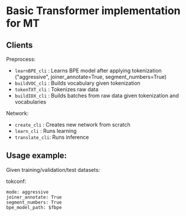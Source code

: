 # Basic Transformer implementation for MT

## Clients

Preprocess:
* `learnBPE_cli` : Learns BPE model after applying tokenization ("aggressive", joiner_annotate=True, segment_numbers=True)
* `buildVOC_cli` : Builds vocabulary given tokenization
* `tokenTXT_cli` : Tokenizes raw data
* `buildIDX_cli` : Builds batches from raw data given tokenization and vocabularies

Network:
* `create_cli` : Creates new network from scratch
* `learn_cli` : Runs learning 
* `translate_cli`: Runs inference

## Usage example:

Given training/validation/test datasets:

tokconf:

```
mode: aggressive
joiner_annotate: True
segment_numbers: True
bpe_model_path: $fbpe
```

